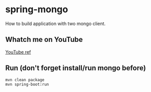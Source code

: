 # spring-mongo

How to build application with two mongo client.

## Whatch me on YouTube 
[YouTube ref](https://youtu.be/bGFeOuBxsmM)

## Run (don't forget install/run mongo before)
```
mvn clean package
mvn spring-boot:run
```